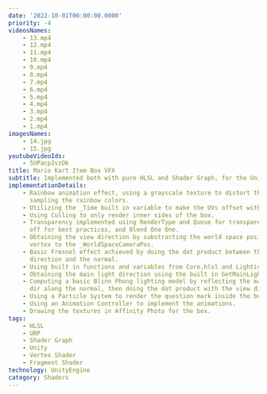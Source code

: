 ```yaml
---
date: '2022-10-01T00:00:00.0000'
priority: -4
videosNames:
    - 13.mp4
    - 12.mp4
    - 11.mp4
    - 10.mp4
    - 9.mp4
    - 8.mp4
    - 7.mp4
    - 6.mp4
    - 5.mp4
    - 4.mp4
    - 3.mp4
    - 2.mp4
    - 1.mp4
imagesNames:
    - 14.jpg
    - 15.jpg
youtubeVideoIds:
    - 5UPacp2vzOk
title: Mario Kart Item Box VFX
subtitle: Implemented both with pure HLSL and Shader Graph, for the Universal RP in Unity
implementationDetails:
    - Rainbow animation effect, using a grayscale texture to distort the UVs for
      sampling the rainbow colors.
    - Utilizing the _Time built in variable to make the UVs offset with time.
    - Using Culling to only render inner sides of the box.
    - Transparency implemented using RenderType and Queue for transparency, ZWrite
      off for best practices, and Blend One One.
    - Obtaining the view direction by substracting the world space position of the
      vertex to the _WorldSpaceCameraPos.
    - Basic Fresnel effect achieved by doing the dot product between the view
      direction and the normal.
    - Using built in functions and variables from Core.hlsl and Lighting.hlsl
    - Obtaining the main light direction using the built in GetMainLight()
    - Computing a basic Blinn Phong lighting model by reflecting the main light
      dir along the normal, then doing the dot product with the view dir.
    - Using a Particle System to render the question mark inside the box.
    - Using an Animation Controller to implement the animations.
    - Drawing the textures in Affinity Photo for the box.
tags:
    - HLSL
    - URP
    - Shader Graph
    - Unity
    - Vertex Shader
    - Fragment Shader
technology: UnityEngine
category: Shaders
---
```

